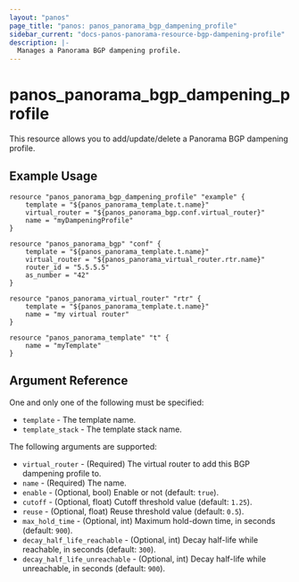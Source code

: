 ```yaml
---
layout: "panos"
page_title: "panos: panos_panorama_bgp_dampening_profile"
sidebar_current: "docs-panos-panorama-resource-bgp-dampening-profile"
description: |-
  Manages a Panorama BGP dampening profile.
---
```


# panos_panorama_bgp_dampening_profile

This resource allows you to add/update/delete a Panorama BGP dampening profile.


## Example Usage

```hcl
resource "panos_panorama_bgp_dampening_profile" "example" {
    template = "${panos_panorama_template.t.name}"
    virtual_router = "${panos_panorama_bgp.conf.virtual_router}"
    name = "myDampeningProfile"
}

resource "panos_panorama_bgp" "conf" {
    template = "${panos_panorama_template.t.name}"
    virtual_router = "${panos_panorama_virtual_router.rtr.name}"
    router_id = "5.5.5.5"
    as_number = "42"
}

resource "panos_panorama_virtual_router" "rtr" {
    template = "${panos_panorama_template.t.name}"
    name = "my virtual router"
}

resource "panos_panorama_template" "t" {
    name = "myTemplate"
}
```

## Argument Reference

One and only one of the following must be specified:

* `template` - The template name.
* `template_stack` - The template stack name.

The following arguments are supported:

* `virtual_router` - (Required) The virtual router to add this BGP
  dampening profile to.
* `name` - (Required) The name.
* `enable` - (Optional, bool) Enable or not (default: `true`).
* `cutoff` - (Optional, float) Cutoff threshold value (default: `1.25`).
* `reuse` - (Optional, float) Reuse threshold value (default: `0.5`).
* `max_hold_time` - (Optional, int) Maximum hold-down time, in
  seconds (default: `900`).
* `decay_half_life_reachable` - (Optional, int) Decay half-life while
  reachable, in seconds (default: `300`).
* `decay_half_life_unreachable` - (Optional, int) Decay half-life while
  unreachable, in seconds (default: `900`).
